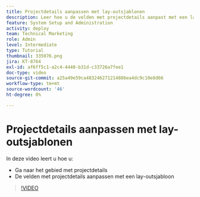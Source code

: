 ```yaml
---
title: Projectdetails aanpassen met lay-outsjablonen
description: Leer hoe u de velden met projectdetails aanpast met een lay-outsjabloon.
feature: System Setup and Administration
activity: deploy
team: Technical Marketing
role: Admin
level: Intermediate
type: Tutorial
thumbnail: 335076.png
jira: KT-8764
exl-id: af6ff5c1-a2c4-4440-b31d-c33726a7fee1
doc-type: video
source-git-commit: a25a49e59ca483246271214886ea4dc9c10e8d66
workflow-type: tm+mt
source-wordcount: '46'
ht-degree: 0%

---
```


# Projectdetails aanpassen met lay-outsjablonen

In deze video leert u hoe u:

* Ga naar het gebied met projectdetails
* De velden met projectdetails aanpassen met een lay-outsjabloon

>[!VIDEO](https://video.tv.adobe.com/v/335076/?quality=12&learn=on)
